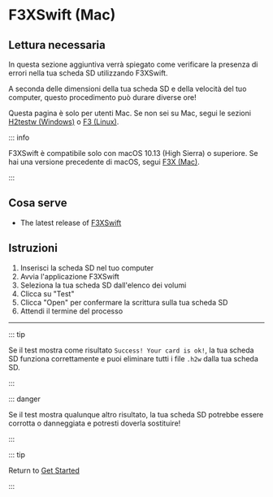 # F3XSwift (Mac)

## Lettura necessaria

In questa sezione aggiuntiva verrà spiegato come verificare la presenza di errori nella tua scheda SD utilizzando F3XSwift.

A seconda delle dimensioni della tua scheda SD e della velocità del tuo computer, questo procedimento può durare diverse ore!

Questa pagina è solo per utenti Mac. Se non sei su Mac, segui le sezioni [H2testw (Windows)](h2testw-\(windows\)) o [F3 (Linux)](f3-\(linux\)).

::: info

F3XSwift è compatibile solo con macOS 10.13 (High Sierra) o superiore. Se hai una versione precedente di macOS, segui [F3X (Mac)](f3x-\(mac\)).

:::

## Cosa serve

- The latest release of [F3XSwift](https://github.com/vrunkel/F3XSwift/releases/latest)

## Istruzioni

1. Inserisci la scheda SD nel tuo computer
2. Avvia l'applicazione F3XSwift
3. Seleziona la tua scheda SD dall'elenco dei volumi
4. Clicca su "Test"
5. Clicca "Open" per confermare la scrittura sulla tua scheda SD
6. Attendi il termine del processo

___

::: tip

Se il test mostra come risultato `Success! Your card is ok!`, la tua scheda SD funziona correttamente e puoi eliminare tutti i file `.h2w` dalla tua scheda SD.

:::

::: danger

Se il test mostra qualunque altro risultato, la tua scheda SD potrebbe essere corrotta o danneggiata e potresti doverla sostituire!

:::

::: tip

Return to [Get Started](get-started)

:::
